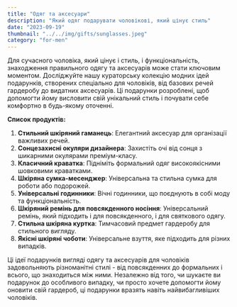 ```yaml
---
title: "Одяг та аксесуари"
description: "Який одяг подарувати чоловікові, який цінує стиль"
date: "2023-09-19"
thumbnail: "../../img/gifts/sunglasses.jpeg"
category: "for-men"
---
```

Для сучасного чоловіка, який цінує і стиль, і функціональність, знаходження правильного одягу та аксесуарів може стати ключовим моментом. Досліджуйте нашу кураторську колекцію модних ідей подарунків, створених спеціально для чоловіків, від базових речей гардеробу до видатних аксесуарів. Ці подарунки розроблені, щоб допомогти йому висловити свій унікальний стиль і почувати себе комфортно в будь-якому оточенні.

**Список продуктів:**
1. **Стильний шкіряний гаманець**: Елегантний аксесуар для організації важливих речей.
2. **Сонцезахисні окуляри дизайнера**: Захистіть очі від сонця з шикарними окулярами преміум-класу.
3. **Класичний краватка**: Підніміть формальний одяг високоякісними шовковими краватками.
4. **Шкіряна сумка-месенджер**: Універсальна та стильна сумка для роботи або подорожей.
5. **Універсальні годинники**: Вічні годинники, що поєднують в собі моду та функціональність.
6. **Шкіряний ремінь для повсякденного носіння**: Універсальний ремінь, який підходить і для повсякденного, і для святкового одягу.
7. **Стильна шкіряна куртка**: Тимчасовий предмет гардеробу для стильного вигляду.
8. **Якісні шкіряні чоботи**: Універсальне взуття, яке підходить для різних випадків.

Ці ідеї подарунків вигляді одягу та аксесуарів для чоловіків задовольняють різноманітні стилі - від повсякденних до формальних і всього, що знаходиться між ними. Незалежно від того, чи шукаєте ви подарунок до особливого випадку, чи просто хочете допомогти йому оновити свій гардероб, ці подарунки вразять навіть найвибагливіших чоловіків.
```